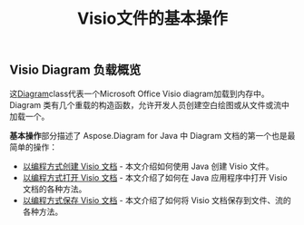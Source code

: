 ﻿---
title: Visio文件的基本操作
linktitle: 基本操作
type: docs
weight: 30
url: /zh/java/basic-operations/
description: 基本操作部分介绍了使用 Aspose.Diagram for Java 打开和保存 Visio 文档的可能性。
---
## **Visio Diagram 负载概览**
这[Diagram](https://reference.aspose.com/diagram/java/com.aspose.diagram/Diagram)class代表一个Microsoft Office Visio diagram加载到内存中。 Diagram 类有几个重载的构造函数，允许开发人员创建空白绘图或从文件或流中加载一个。


**基本操作**部分描述了 Aspose.Diagram for Java 中 Diagram 文档的第一个也是最简单的操作：

- [以编程方式创建 Visio 文档](/diagram/zh/java/create-visio-document/) - 本文介绍如何使用 Java 创建 Visio 文件。
- [以编程方式打开 Visio 文档](/diagram/zh/java/open-visio-document/) - 本文介绍了如何在 Java 应用程序中打开 Visio 文档的各种方法。
- [以编程方式保存 Visio 文档](/diagram/zh/java/save-visio-document/) - 本文介绍了如何将 Visio 文档保存到文件、流的各种方法。
